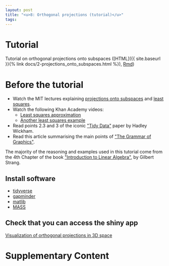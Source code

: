 ```yaml
---
layout: post
title: "<u>8: Orthogonal projections (tutorial)</u>"
tags:
---
```



# Tutorial

Tutorial on orthogonal projections onto subspaces ([HTML]({{ site.baseurl }}{% link docs/2-projections_onto_subspaces.html %}),
[Rmd](https://github.com/massonix/math_teaching/blob/master/notebooks/2-projections_onto_subspaces.Rmd))

# Before the tutorial

- Watch the MIT lectures explaining [projections onto subspaces](https://www.youtube.com/watch?v=Y_Ac6KiQ1t0) and [least squares](https://www.youtube.com/watch?v=osh80YCg_GM).
- Watch the following Khan Academy videos:
  - [Least squares approximation](https://en.khanacademy.org/math/linear-algebra/alternate-bases/orthogonal-projections/v/linear-algebra-least-squares-approximation)
  - [Another least squares example](https://www.khanacademy.org/math/linear-algebra/alternate-bases/orthogonal-projections/v/linear-algebra-another-least-squares-example)
- Read points 2.3 and 3 of the iconic ["Tidy Data"](https://vita.had.co.nz/papers/tidy-data.pdf) paper by Hadley Wickham.
- Read this article summarising the main points of ["The Grammar of Graphics"](https://towardsdatascience.com/a-comprehensive-guide-to-the-grammar-of-graphics-for-effective-visualization-of-multi-dimensional-1f92b4ed4149).

The majority of the reasoning and examples used in this tutorial come from the 4th Chapter of the book ["Introduction to Linear Algebra"](https://math.mit.edu/~gs/linearalgebra/), by Gilbert Strang.

## Install software

- [tidyverse](https://www.tidyverse.org/)
- [gapminder](https://cran.r-project.org/web/packages/gapminder/index.html)
- [matlib](https://cran.r-project.org/web/packages/matlib/index.html)
- [MASS](https://cran.r-project.org/web/packages/MASS/MASS.pdf)

## Check that you can access the shiny app

[Visualization of orthogonal projections in 3D space](https://massonix.shinyapps.io/projections_onto_subspaces/)

# Supplementary Content

<!-- [Last year's notes]({{ site.baseurl }}{% link docs/session-7-tutorial-2.pdf %}) -->

